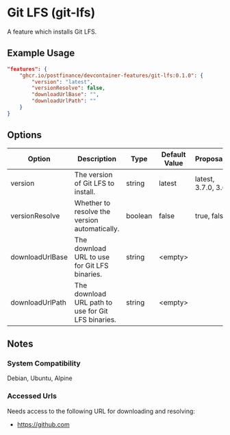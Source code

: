 # Git LFS (git-lfs)

A feature which installs Git LFS.

## Example Usage

```json
"features": {
    "ghcr.io/postfinance/devcontainer-features/git-lfs:0.1.0": {
        "version": "latest",
        "versionResolve": false,
        "downloadUrlBase": "",
        "downloadUrlPath": ""
    }
}
```

## Options

| Option | Description | Type | Default Value | Proposals |
|-----|-----|-----|-----|-----|
| version | The version of Git LFS to install. | string | latest | latest, 3.7.0, 3.6 |
| versionResolve | Whether to resolve the version automatically. | boolean | false | true, false |
| downloadUrlBase | The download URL to use for Git LFS binaries. | string | &lt;empty&gt; |  |
| downloadUrlPath | The download URL path to use for Git LFS binaries. | string | &lt;empty&gt; |  |

## Notes

### System Compatibility

Debian, Ubuntu, Alpine

### Accessed Urls

Needs access to the following URL for downloading and resolving:
* https://github.com
